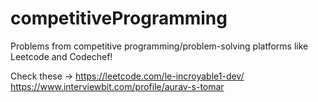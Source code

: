 # competitiveProgramming

Problems from competitive programming/problem-solving platforms like Leetcode and Codechef!

Check these -> https://leetcode.com/le-incroyable1-dev/         https://www.interviewbit.com/profile/aurav-s-tomar
